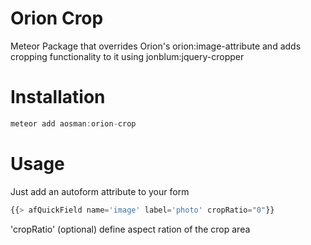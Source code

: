 # Orion Crop
Meteor Package that overrides Orion's orion:image-attribute and adds cropping functionality to it
using jonblum:jquery-cropper

# Installation
```js
meteor add aosman:orion-crop
```

# Usage
Just add an autoform attribute to your form

```js
{{> afQuickField name='image' label='photo' cropRatio="0"}}
```
'cropRatio' (optional) define aspect ration of the crop area
